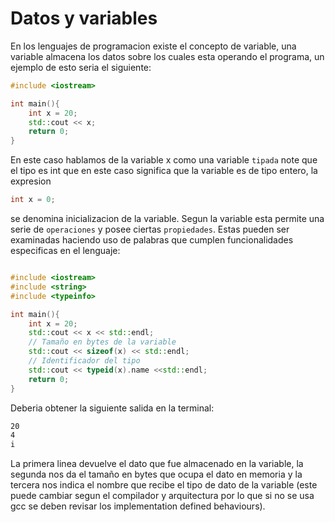 # Datos y variables

En los lenguajes de programacion existe el concepto de variable, una variable
almacena los datos sobre los cuales esta operando el programa, un ejemplo de esto
seria el siguiente:

```cpp
#include <iostream>

int main(){
	int x = 20;
	std::cout << x;
	return 0;
}

```

En este caso hablamos de la variable x como una variable ```tipada``` note que el tipo es int que
en este caso significa que la variable es de tipo entero, la expresion
```cpp
int x = 0;
```
se denomina inicializacion de la variable.
Segun la variable esta permite una serie de ```operaciones``` y posee ciertas ```propiedades```.
Estas pueden ser examinadas haciendo uso de palabras que cumplen funcionalidades especificas en
el lenguaje:

```cpp

#include <iostream>
#include <string>
#include <typeinfo>

int main(){
	int x = 20;
	std::cout << x << std::endl;
	// Tamaño en bytes de la variable
	std::cout << sizeof(x) << std::endl;
	// Identificador del tipo
	std::cout << typeid(x).name <<std::endl;
	return 0;
}

```
Deberia obtener la siguiente salida en la terminal:

```bash
20
4
i
```
La primera linea devuelve el dato que fue almacenado en la variable,
la segunda nos da el tamaño en bytes que ocupa el dato en memoria y
la tercera nos indica el nombre que recibe el tipo de dato de la variable
(este puede cambiar segun el compilador y arquitectura por lo que si no se
usa gcc se deben revisar los implementation defined behaviours).
